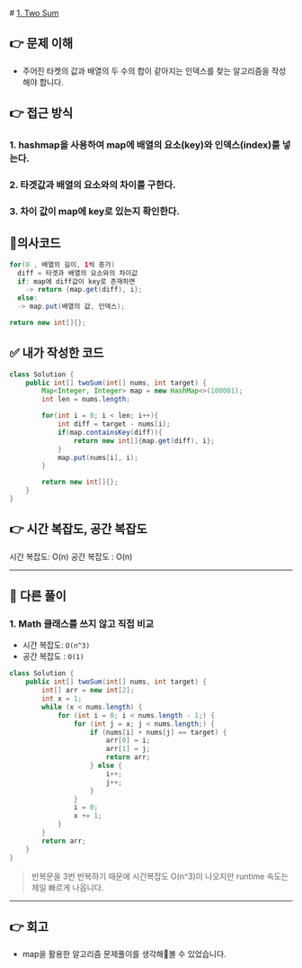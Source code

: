 ​# [1. Two Sum](https://leetcode.com/problems/two-sum/description/)
## 👉 문제 이해
- 주어진 타켓의 값과 배열의 두 수의 합이 같아지는 인덱스를 찾는 알고리즘을 작성해야 합니다.
  
## 👉 접근 방식
### 1. hashmap을 사용하여 map에 배열의 요소(key)와 인덱스(index)를 넣는다.
### 2. 타겟값과 배열의 요소와의 차이를 구한다.
### 3. 차이 값이 map에 key로 있는지 확인한다.

## 📌의사코드
```java
for(0 , 배열의 길이, 1씩 증가)
  diff = 타겟과 배열의 요소와의 차이값
  if: map에 diff값이 key로 존재하면
    -> return {map.get(diff), i};
  else:
  -> map.put(배열의 값, 인덱스);

return new int[]{};

```

## ✅ 내가 작성한 코드
```java
class Solution {
    public int[] twoSum(int[] nums, int target) {
        Map<Integer, Integer> map = new HashMap<>(100001);
        int len = nums.length;

        for(int i = 0; i < len; i++){
            int diff = target - nums[i];
            if(map.containsKey(diff)){
                return new int[]{map.get(diff), i};
            }
            map.put(nums[i], i);
        }

        return new int[]{};
    }
}
```

## 👉 시간 복잡도, 공간 복잡도
시간 복잡도: O(n)
공간 복잡도 : O(n)

---

## 📖 다른 풀이
### 1. Math 클래스를 쓰지 않고 직접 비교
- 시간 복잡도: `O(n^3)`
- 공간 복잡도 : `O(1)`
```java
class Solution {
    public int[] twoSum(int[] nums, int target) {
        int[] arr = new int[2];
        int x = 1;
        while (x < nums.length) {
            for (int i = 0; i < nums.length - 1;) {
                for (int j = x; j < nums.length;) {
                    if (nums[i] + nums[j] == target) {
                        arr[0] = i;
                        arr[1] = j;
                        return arr;
                    } else {
                        i++;
                        j++;
                    }
                }
                i = 0;
                x += 1;
            }
        }
        return arr;
    }
}
```
> 반복문을 3번 반복하기 때문에 시간복잡도 O(n^3)이 나오지만 runtime 속도는 제일 빠르게 나옵니다.

---

## 👉 회고
- map을 활용한 알고리즘 문제풀이를 생각해볼 수 있었습니다.​
